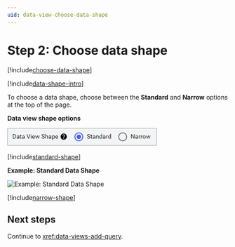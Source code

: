 ```yaml
---
uid: data-view-choose-data-shape
---
```


# Step 2: Choose data shape

[!include[choose-data-shape](_includes/choose-data-shape.md)]

[!include[data-shape-intro](_includes/data-shape-intro.md)]

To choose a data shape, choose between the **Standard** and **Narrow** options at the top of the page.

**Data view shape options**

![data-view-shape-options](_images/data-view-shape-options.png)

[!include[standard-shape](_includes/standard-shape.md)]

**Example: Standard Data Shape**

![Example: Standard Data Shape]()

[!include[narrow-shape](_includes/narrow-shape.md)]

## Next steps

Continue to <xref:data-views-add-query>.